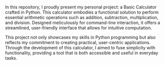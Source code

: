 In this repository, I proudly present my personal project: a Basic Calculator crafted in Python. This calculator embodies a functional solution to perform essential arithmetic operations such as addition, subtraction, multiplication, and division. Designed meticulously for command-line interaction, it offers a streamlined, user-friendly interface that allows for intuitive computation.

This project not only showcases my skills in Python programming but also reflects my commitment to creating practical, user-centric applications. Through the development of this calculator, I aimed to fuse simplicity with functionality, providing a tool that is both accessible and useful in everyday tasks.
